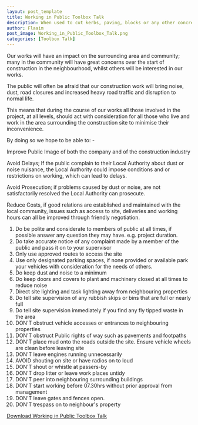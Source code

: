 ```yaml
---
layout: post_template
title: Working in Public Toolbox Talk
description: When used to cut kerbs, paving, blocks or any other concrete based material you will produce enormous of dust (stone dust) The stone dust will contain some very fine dust called respirable crystalline silica or RCS for short.
author: Flaaim
post_image: Working_in_Public_Toolbox_Talk.png
categories: [Toolbox Talk]
---
```


Our works will have an impact on the surrounding area and community; many in the community will have great concerns over the start of construction in the neighbourhood, whilst others will be interested in our works.

The public will often be afraid that our construction work will bring noise, dust, road closures and increased heavy road traffic and disruption to normal life.

This means that during the course of our works all those involved in the project, at all levels, should act with consideration for all those who live and work in the area surrounding the construction site to minimise their inconvenience.

By doing so we hope to be able to: - 

Improve Public Image of both the company and of the construction industry

Avoid Delays; If the public complain to their Local Authority about dust or noise nuisance, the Local Authority could impose conditions and or restrictions on working, which can lead to delays.

Avoid Prosecution; if problems caused by dust or noise, are not satisfactorily resolved the Local Authority can prosecute.

Reduce Costs, if good relations are established and maintained with the local community, issues such as access to site, deliveries and working hours can all be improved through friendly negotiation.

1. Do be polite and considerate to members of public at all times, if possible answer any question they may have. e.g. project duration.
2. Do take accurate notice of any complaint made by a member of the public and pass it on to your supervisor
3. Only use approved routes to access the site
4. Use only designated parking spaces, if none provided or available park your vehicles with consideration for the needs of others.
5. Do keep dust and noise to a minimum
6. Do keep doors and covers to plant and machinery closed at all times to reduce noise
7. Direct site lighting and task lighting away from neighbouring properties
8. Do tell site supervision of any rubbish skips or bins that are full or nearly full
9. Do tell site supervision immediately if you find any fly tipped waste in the area
10. DON'T obstruct vehicle accesses or entrances to neighbouring properties
11. DON'T obstruct Public rights of way such as pavements and footpaths
12. DON'T place mud onto the roads outside the site. Ensure vehicle wheels are clean before leaving site
13. DON'T leave engines running unnecessarily
14. AVOID shouting on site or have radios on to loud
15. DON'T shout or whistle at passers-by
16. DON'T drop litter or leave work places untidy
17. DON'T peer into neighbouring surrounding buildings
18. DON'T start working before 07.30hrs without prior approval from management
19. DON'T leave gates and fences open.
20. DON'T trespass on to neighbour's property

[Download Working in Public Toolbox Talk](https://safetyworkblog.com/assets/template/Working_in_Public_Toolbox_Talk.docx)

